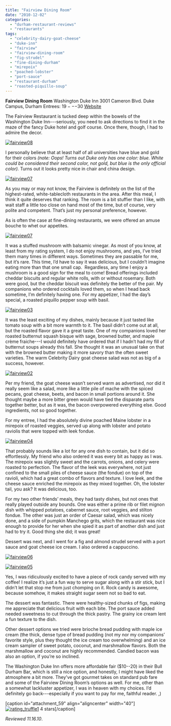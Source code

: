 ```yaml
---
title: "Fairview Dining Room"
date: "2010-12-02"
categories: 
  - "durham-restaurant-reviews"
  - "restaurants"
tags: 
  - "celebrity-dairy-goat-cheese"
  - "duke-inn"
  - "fairview"
  - "fairview-dining-room"
  - "fig-strudel"
  - "fine-dining-durham"
  - "mirepoix"
  - "poached-lobster"
  - "port-sauce"
  - "restaurant-durham"
  - "roasted-piquillo-soup"
---
```


**Fairview Dining Room** Washington Duke Inn 3001 Cameron Blvd. Duke Campus, Durham Entrees: $19---$30 [Website](http://www.washingtondukeinn.com/Dining/fairview.asp)

The Fairview Restaurant is tucked deep within the bowels of the Washington Duke Inn---seriously, you need to ask directions to find it in the maze of the fancy Duke hotel and golf course. Once there, though, I had to admire the decor.

[![](http://s3.amazonaws.com/thegourmez-wpmedia/2010/12/fairview08.jpg "fairview08")](http://s3.amazonaws.com/thegourmez-wpmedia/2010/12/fairview08.jpg)

I personally believe that at least half of all universities have blue and gold for their colors _(note: Oops! Turns out Duke only has one color: blue. White could be considered their second color, not gold, but blue is the only official color)._ Turns out it looks pretty nice in chair and china design.

[![](http://s3.amazonaws.com/thegourmez-wpmedia/2010/12/fairview07.jpg "fairview07")](http://s3.amazonaws.com/thegourmez-wpmedia/2010/12/fairview07.jpg)

As you may or may not know, the Fairview is definitely on the list of the highest-rated, white-tablecloth restaurants in the area. After this meal, I think it quite deserves that ranking. The room is a bit stuffier than I like, with wait staff a little too close on hand most of the time, but of course, very polite and competent. That’s just my personal preference, however.

As is often the case at fine-dining restaurants, we were offered an amuse bouche to whet our appetites.

[![](http://s3.amazonaws.com/thegourmez-wpmedia/2010/12/fairview01.jpg "fairview07")](http://s3.amazonaws.com/thegourmez-wpmedia/2010/12/fairview08.jpg)

It was a stuffed mushroom with balsamic vinegar. As most of you know, at least from my rating system, I do not enjoy mushrooms, and yes, I’ve tried them many times in different ways. Sometimes they are passable for me, but it’s rare. This time, I’d have to say it was delicious, but I couldn’t imagine eating more than that one small cap.  Regardless, any time I enjoy a mushroom is a good sign for the meal to come! Bread offerings included cheddar biscuits and regular white rolls, with or without rosemary. Both were good, but the cheddar biscuit was definitely the better of the pair. My companions who ordered cocktails loved them, so when I head back sometime, I’m definitely having one. For my appetizer, I had the day’s special, a roasted piquillo pepper soup with basil.

[![](http://s3.amazonaws.com/thegourmez-wpmedia/2010/12/fairview03.jpg "fairview03")](http://s3.amazonaws.com/thegourmez-wpmedia/2010/12/fairview03.jpg)

It was the least exciting of my dishes, mainly because it just tasted like tomato soup with a bit more warmth to it. The basil didn’t come out at all, but the roasted flavor gave it a great taste. One of my companions loved her roasted butternut squash bisque with sage, browned butter, and maple crème fraiche---I would definitely have ordered that if I hadn’t had my fill of butternut soups already this fall. She thought it was an unusual take on that with the browned butter making it more savory than the often sweet varieties. The warm Celebrity Dairy goat cheese salad was not as big of a success, however.

[![](http://s3.amazonaws.com/thegourmez-wpmedia/2010/12/fairview02.jpg "fairview02")](http://s3.amazonaws.com/thegourmez-wpmedia/2010/12/fairview02.jpg)

Per my friend, the goat cheese wasn’t served warm as advertised, nor did it really seem like a salad, more like a little pile of mache with the spiced pecans, goat cheese, beets, and bacon in small portions around it. She thought maybe a more bitter green would have tied the disparate parts together better, but as it was, the bacon overpowered everything else. Good ingredients, not so good together.

For my entree, I had the absolutely divine poached Maine lobster in a mirepoix of roasted veggies, served up along with lobster and potato raviolis that were topped with leek fondue.

[![](http://s3.amazonaws.com/thegourmez-wpmedia/2010/12/fairview04.jpg "fairview04")](http://s3.amazonaws.com/thegourmez-wpmedia/2010/12/fairview04.jpg)

That probably sounds like a lot for any one dish to contain, but it did so effortlessly. My friend who also ordered it was every bit as happy as I was. The mirepoix was slightly sweet and the carrots, onions, and celery were roasted to perfection. The flavor of the leek was everywhere, not just confined to the small piles of cheese sauce (the fondue) on top of the ravioli, which had a great combo of flavors and texture. I love leek, and the cheese sauce enriched the mirepoix as they mixed together. Oh, the lobster tail, you ask? It was delicious, too.

For my two other friends’ meals, they had tasty dishes, but not ones that really played outside any bounds. One was either a prime rib or filet mignon dish with whipped potatoes, cabernet sauce, root veggies, and stilton fondue. The other was just an order of Caesar salad, which was nicely done, and a side of pumpkin Manchego grits, which the restaurant was nice enough to provide for her when she spied it as part of another dish and just had to try it. Good thing she did; it was great!

Dessert was next, and I went for a fig and almond strudel served with a port sauce and goat cheese ice cream. I also ordered a cappuccino.

[![](http://s3.amazonaws.com/thegourmez-wpmedia/2010/12/fairview06.jpg "fairview06")](http://s3.amazonaws.com/thegourmez-wpmedia/2010/12/fairview06.jpg)

[![](http://s3.amazonaws.com/thegourmez-wpmedia/2010/12/fairview05.jpg "fairview05")](http://s3.amazonaws.com/thegourmez-wpmedia/2010/12/fairview05.jpg)

Yes, I was ridiculously excited to have a piece of rock candy served with my coffee! I realize it’s just a fun way to serve sugar along with a stir stick, but I didn’t let that stop me from just chomping on it. Rock candy is awesome, because somehow, it makes straight sugar seem not so bad to eat.

The dessert was fantastic. There were healthy-sized chunks of figs, making me appreciate that delicious fruit with each bite. The port sauce added needed sweetness to cut through the thick pastry. The grainy ice cream lent a fun texture to the dish.

Other dessert options we tried were brioche bread pudding with maple ice cream (the thick, dense type of bread pudding (not my nor my companions’ favorite style, plus they thought the ice cream too overwhelming) and an ice cream sampler of sweet potato, coconut, and marshmallow flavors. Both the marshmallow and coconut are highly recommended. Candied bacon was also an option, if you’re so inclined.

The Washington Duke Inn offers more affordable fair ($10--20) in their Bull Durham Bar, which is still a nice option, and honestly, I might have liked the atmosphere a bit more. They’ve got gourmet takes on standard pub fare and some of the Fairview Dining Room’s options as well. For me, other than a somewhat lackluster appetizer, I was in heaven with my choices. I’d definitely go back---especially if you want to pay for me, faithful reader. ,)

\[caption id="attachment\_59" align="aligncenter" width="40"\][![](http://s3.amazonaws.com/thegourmez-wpmedia/2009/02/rating_truffle1.gif "rating_truffle1")](http://s3.amazonaws.com/thegourmez-wpmedia/2009/02/rating_truffle1.gif) 4 stars\[/caption\]

_Reviewed 11.16.10_.
